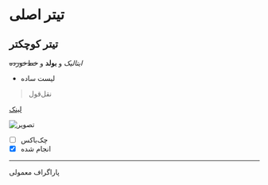 # تیتر اصلی

## تیتر کوچکتر

*ایتالیک* و **بولد** و ~~خط‌خورده~~

* لیست ساده

> نقل‌قول

[لینک](https://example.com)

![تصویر](/placeholder.svg)

- [ ] چک‌باکس
- [x] انجام شده

---

پاراگراف معمولی
